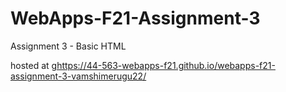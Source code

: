 # WebApps-F21-Assignment-3
Assignment 3 - Basic HTML

hosted at <ghttps://44-563-webapps-f21.github.io/webapps-f21-assignment-3-vamshimerugu22/>
